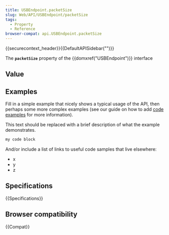 ```yaml
---
title: USBEndpoint.packetSize
slug: Web/API/USBEndpoint/packetSize
tags:
  - Property
  - Reference
browser-compat: api.USBEndpoint.packetSize
---
```

{{securecontext_header}}{{DefaultAPISidebar("")}}

The **`packetSize`** property of the {{domxref("USBEndpoint")}} interface 

## Value



## Examples

Fill in a simple example that nicely shows a typical usage of the API, then perhaps some more complex examples (see our guide on how to add [code examples](/en-US/docs/MDN/Contribute/Structures/Code_examples) for more information).

This text should be replaced with a brief description of what the example demonstrates.

```js
my code block
```

And/or include a list of links to useful code samples that live elsewhere:

*   x
*   y
*   z

## Specifications

{{Specifications}}

## Browser compatibility

{{Compat}}


